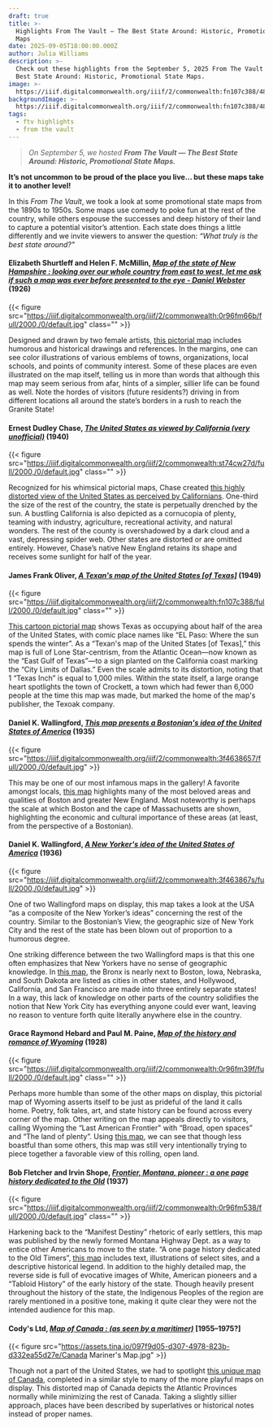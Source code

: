 ```yaml
---
draft: true
title: >-
  Highlights From The Vault — The Best State Around: Historic, Promotional State
  Maps
date: 2025-09-05T18:00:00.000Z
author: Julia Williams
description: >-
  Check out these highlights from the September 5, 2025 From The Vault — The
  Best State Around: Historic, Promotional State Maps.
image: >-
  https://iiif.digitalcommonwealth.org/iiif/2/commonwealth:fn107c388/485,327,5757,2790/full/0/default.jpg
backgroundImage: >-
  https://iiif.digitalcommonwealth.org/iiif/2/commonwealth:fn107c388/485,327,5757,2790/full/0/default.jpg
tags:
  - ftv highlights
  - from the vault
---
```


> *On September 5, we hosted **From The Vault — The Best State Around: Historic, Promotional State Maps.***

**It’s not uncommon to be proud of the place you live… but these maps take it to another level!**

In this *From The Vault*, we took a look at some promotional state maps from the 1890s to 1950s. Some maps use comedy to poke fun at the rest of the country, while others espouse the successes and deep history of their land to capture a potential visitor’s attention. Each state does things a little differently and we invite viewers to answer the question: *“What truly is the best state around?"*

#### Elizabeth Shurtleff and Helen F. McMillin, *[Map of the state of New Hampshire : looking over our whole country from east to west, let me ask if such a map was ever before presented to the eye - Daniel Webster](https://collections.leventhalmap.org/search/commonwealth:0r96fm652)* (1926)

{{< figure src="https://iiif.digitalcommonwealth.org/iiif/2/commonwealth:0r96fm66b/full/2000,/0/default.jpg" class="" >}}

Designed and drawn by two female artists, [this pictorial map](https://collections.leventhalmap.org/search/commonwealth:0r96fm652) includes humorous and historical drawings and references. In the margins, one can see color illustrations of various emblems of towns, organizations, local schools, and points of community interest. Some of these places are even illustrated on the map itself, telling us in more than words that although this map may seem serious from afar, hints of a simpler, sillier life can be found as well. Note the hordes of visitors (future residents?) driving in from different locations all around the state’s borders in a rush to reach the Granite State!

#### Ernest Dudley Chase, *[The United States as viewed by California (very unofficial)](https://collections.leventhalmap.org/search/commonwealth:st74cw264)* (1940)

{{< figure src="https://iiif.digitalcommonwealth.org/iiif/2/commonwealth:st74cw27d/full/2000,/0/default.jpg" class="" >}}

Recognized for his whimsical pictorial maps, Chase created [this highly distorted view of the United States as perceived by Californians](https://collections.leventhalmap.org/search/commonwealth:st74cw264). One-third the size of the rest of the country, the state is perpetually drenched by the sun. A bustling California is also depicted as a cornucopia of plenty, teaming with industry, agriculture, recreational activity, and natural wonders. The rest of the county is overshadowed by a dark cloud and a vast, depressing spider web. Other states are distorted or are omitted entirely. However, Chase’s native New England retains its shape and receives some sunlight for half of the year.

#### James Frank Oliver, *[A Texan's map of the United States \[of Texas\]](https://collections.leventhalmap.org/search/commonwealth:fn107c370)* (1949)

{{< figure src="https://iiif.digitalcommonwealth.org/iiif/2/commonwealth:fn107c388/full/2000,/0/default.jpg" class="" >}}

[This cartoon pictorial map](https://collections.leventhalmap.org/search/commonwealth:fn107c370) shows Texas as occupying about half of the area of the United States, with comic place names like “EL Paso: Where the sun spends the winter”. As a “Texan's map of the United States \[of Texas],” this map is full of Lone Star-centrism, from the Atlantic Ocean—now known as the “East Gulf of Texas”—to a sign planted on the California coast marking the “City Limits of Dallas.” Even the scale admits to its distortion, noting that 1 “Texas Inch” is equal to 1,000 miles. Within the state itself, a large orange heart spotlights the town of Crockett, a town which had fewer than 6,000 people at the time this map was made, but marked the home of the map's publisher, the Texoak company.

#### Daniel K. Wallingford, *[This map presents a Bostonian's idea of the United States of America](https://collections.leventhalmap.org/search/commonwealth:3f463864z)* (1935)

{{< figure src="https://iiif.digitalcommonwealth.org/iiif/2/commonwealth:3f4638657/full/2000,/0/default.jpg" >}}

This may be one of our most infamous maps in the gallery! A favorite amongst locals, [this map](https://collections.leventhalmap.org/search/commonwealth:3f463864z) highlights many of the most beloved areas and qualities of Boston and greater New England. Most noteworthy is perhaps the scale at which Boston and the cape of Massachusetts are shown, highlighting the economic and cultural importance of these areas (at least, from the perspective of a Bostonian).

#### Daniel K. Wallingford, *[A New Yorker's idea of the United States of America](https://collections.leventhalmap.org/search/commonwealth:3f463866h)* (1936)

{{< figure src="https://iiif.digitalcommonwealth.org/iiif/2/commonwealth:3f463867s/full/2000,/0/default.jpg" >}}

One of two Wallingford maps on display, this map takes a look at the USA “as a composite of the New Yorker’s ideas” concerning the rest of the country. Similar to the Bostonian’s View, the geographic size of New York City and the rest of the state has been blown out of proportion to a humorous degree. 

One striking difference between the two Wallingford maps is that this one often emphasizes that New Yorkers have no sense of geographic knowledge. In [this map](https://collections.leventhalmap.org/search/commonwealth:3f463866h), the Bronx is nearly next to Boston, Iowa, Nebraska, and South Dakota are listed as cities in other states, and Hollywood, California, and San Francisco are made into three entirely separate states! In a way, this lack of knowledge on other parts of the country solidifies the notion that New York City has everything anyone could ever want, leaving no reason to venture forth quite literally anywhere else in the country.

#### Grace Raymond Hebard and Paul M. Paine, *[Map of the history and romance of Wyoming](https://collections.leventhalmap.org/search/commonwealth:0r96fm385)* (1928)

{{< figure src="https://iiif.digitalcommonwealth.org/iiif/2/commonwealth:0r96fm39f/full/2000,/0/default.jpg" class="" >}}

Perhaps more humble than some of the other maps on display, this pictorial map of Wyoming asserts itself to be just as prideful of the land it calls home. Poetry, folk tales, art, and state history can be found across every corner of the map. Other writing on the map appeals directly to visitors, calling Wyoming the “Last American Frontier" with “Broad, open spaces” and “The land of plenty”. Using [this map](https://collections.leventhalmap.org/search/commonwealth:0r96fm385), we can see that though less boastful than some others, this map was still very intentionally trying to piece together a favorable view of this rolling, open land.

#### Bob Fletcher and Irvin Shope, *[Frontier, Montana, pioneer : a one page history dedicated to the Old](https://collections.leventhalmap.org/search/commonwealth:0r96fm520)* (1937)

{{< figure src="https://iiif.digitalcommonwealth.org/iiif/2/commonwealth:0r96fm538/full/2000,/0/default.jpg" class="" >}}

Harkening back to the “Manifest Destiny” rhetoric of early settlers, this map was published by the newly formed Montana Highway Dept. as a way to entice other Americans to move to the state. “A one page history dedicated to the Old Timers”, [this map](https://collections.leventhalmap.org/search/commonwealth:0r96fm520) includes text, illustrations of select sites, and a descriptive historical legend. In addition to the highly detailed map, the reverse side is full of evocative images of White, American pioneers and a “Tabloid History” of the early history of the state. Though heavily present throughout the history of the state, the Indigenous Peoples of the region are rarely mentioned in a positive tone, making it quite clear they were not the intended audience for this map.

#### Cody's Ltd, [*Map of Canada : (as seen by a maritimer)*](https://bpl.bibliocommons.com/v2/record/S75C8967740) \[1955–1975?]

{{< figure src="https://assets.tina.io/097f9d05-d307-4978-823b-d332ea55d27e/Canada Mariner's Map.jpg" >}}

Though not a part of the United States, we had to spotlight [this unique map of Canada](https://bpl.bibliocommons.com/v2/record/S75C8967740), completed in a similar style to many of the more playful maps on display. This distorted map of Canada depicts the Atlantic Provinces normally while minimizing the rest of Canada. Taking a slightly sillier approach, places have been described by superlatives or historical notes instead of proper names.
